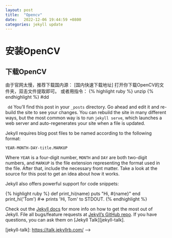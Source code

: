 ```yaml
---
layout: post
title:  "Opencv"
date:   2022-12-06 19:44:59 +0800
categories: jekyll update
---
```

<h1>安装OpenCV</h1>
<h2>下载OpenCV</h2>
由于官网太慢，推荐下载国内源：
[国内快速下载地址]
打开你下载OpenCV的文件夹，双击文件提取即可。
或者用指令：
{% highlight ruby %}
unzip
{% endhighlight %}
#dd

` dd`
You’ll find this post in your `_posts` directory. Go ahead and edit it and re-build the site to see your changes. You can rebuild the site in many different ways, but the most common way is to run `jekyll serve`, which launches a web server and auto-regenerates your site when a file is updated.

Jekyll requires blog post files to be named according to the following format:

`YEAR-MONTH-DAY-title.MARKUP`

Where `YEAR` is a four-digit number, `MONTH` and `DAY` are both two-digit numbers, and `MARKUP` is the file extension representing the format used in the file. After that, include the necessary front matter. Take a look at the source for this post to get an idea about how it works.

Jekyll also offers powerful support for code snippets:

{% highlight ruby %}
def print_hi(name)
  puts "Hi, #{name}"
end
print_hi('Tom')
#=> prints 'Hi, Tom' to STDOUT.
{% endhighlight %}

Check out the [Jekyll docs][jekyll-docs] for more info on how to get the most out of Jekyll. File all bugs/feature requests at [Jekyll’s GitHub repo][jekyll-gh]. If you have questions, you can ask them on [Jekyll Talk][jekyll-talk].

[国内快速下载地址]: https://www.raoyunsoft.com/wordpress/index.php/2020/03/09/opencvdownload/
[jekyll-docs]:   https://jekyllrb.com/docs/home
[jekyll-gh]:     https://github.com/jekyll/jekyll
[jekyll-talk]:   https://talk.jekyllrb.com/ -->

